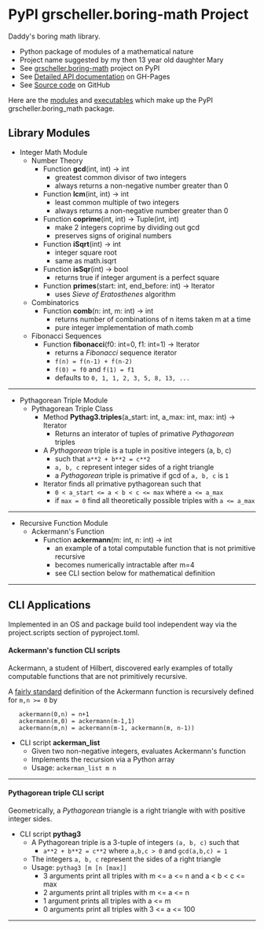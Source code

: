 # PyPI grscheller.boring-math Project

Daddy's boring math library.

* Python package of modules of a mathematical nature
* Project name suggested by my then 13 year old daughter Mary
* See [grscheller.boring-math][1] project on PyPI
* See [Detailed API documentation][2] on GH-Pages
* See [Source code][3] on GitHub

Here are the [modules](#library-modules) and
[executables](#cli-applications) which make up the PyPI
grscheller.boring_math package.

## Library Modules

* Integer Math Module
  * Number Theory
    * Function **gcd**(int, int) -> int
      * greatest common divisor of two integers
      * always returns a non-negative number greater than 0
    * Function **lcm**(int, int) -> int
      * least common multiple of two integers
      * always returns a non-negative number greater than 0
    * Function **coprime**(int, int) -> Tuple(int, int)
      * make 2 integers coprime by dividing out gcd
      * preserves signs of original numbers
    * Function **iSqrt**(int) -> int
      * integer square root
      * same as math.isqrt
    * Function **isSqr**(int) -> bool
      * returns true if integer argument is a perfect square
    * Function **primes**(start: int, end_before: int) -> Iterator
      * uses *Sieve of Eratosthenes* algorithm
  * Combinatorics
    * Function **comb**(n: int, m: int) -> int
      * returns number of combinations of n items taken m at a time
      * pure integer implementation of math.comb
  * Fibonacci Sequences
    * Function **fibonacci**(f0: int=0, f1: int=1) -> Iterator
      * returns a *Fibonacci* sequence iterator
      * `f(n) = f(n-1) + f(n-2)`
      * `f(0) = f0` and `f(1) = f1`
      * defaults to `0, 1, 1, 2, 3, 5, 8, 13, ...`

---

* Pythagorean Triple Module
  * Pythagorean Triple Class
    * Method **Pythag3.triples**(a_start: int, a_max: int, max: int) -> Iterator
      * Returns an interator of tuples of primative *Pythagorean* triples
    * A *Pythagorean* triple is a tuple in positive integers (a, b, c)
      * such that `a**2 + b**2 = c**2` 
      * `a, b, c` represent integer sides of a right triangle
      * a *Pythagorean* triple is primative if gcd of `a, b, c` is `1`
    * Iterator finds all primative pythagorean such that
      * `0 < a_start <= a < b < c <= max` where `a <= a_max`
      * if `max = 0` find all theoretically possible triples with `a <= a_max`

---

* Recursive Function Module
  * Ackermann's Function
    * Function **ackermann**(m: int, n: int) -> int
      * an example of a total computable function that is not primitive recursive
      * becomes numerically intractable after m=4
      * see CLI section below for mathematical definition

---

## CLI Applications

Implemented in an OS and package build tool independent way via the
project.scripts section of pyproject.toml.

#### Ackermann's function CLI scripts

Ackermann, a student of Hilbert, discovered early examples of totally
computable functions that are not primitively recursive.

A [fairly standard][4] definition of the Ackermann function is
recursively defined for `m,n >= 0` by

```
   ackermann(0,n) = n+1
   ackermann(m,0) = ackermann(m-1,1)
   ackermann(m,n) = ackermann(m-1, ackermann(m, n-1))
```

* CLI script **ackerman_list**
  * Given two non-negative integers, evaluates Ackermann's function
  * Implements the recursion via a Python array
  * Usage: `ackerman_list m n`

---

#### Pythagorean triple CLI script

Geometrically, a *Pythagorean* triangle is a right triangle with
with positive integer sides.

* CLI script **pythag3**
  * A Pythagorean triple is a 3-tuple of integers `(a, b, c)` such that
    * `a**2 + b**2 = c**2` where `a,b,c > 0` and `gcd(a,b,c) = 1`
  * The integers `a, b, c` represent the sides of a right triangle
  * Usage: `pythag3 [m [n [max]]`
    * 3 arguments print all triples with m <= a <= n and a < b < c <= max
    * 2 arguments print all triples with m <= a <= n
    * 1 argument prints all triples with a <= m
    * 0 arguments print all triples with 3 <= a <= 100

---

[1]: https://pypi.org/project/grscheller.boring-math/
[2]: https://grscheller.github.io/boring-math/API/development/html/grscheller/boring_math/index.html
[3]: https://github.com/grscheller/boring-math
[4]: https://mathworld.wolfram.com/AckermannFunction.html
